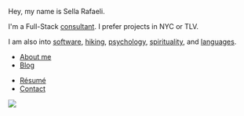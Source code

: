 Hey, my name is Sella Rafaeli. 

I'm a Full-Stack [consultant](/consulting). I prefer projects in NYC or TLV. 

I am also into [software](/software), [hiking](/hiking), [psychology](/psychology), [spirituality](/spirituality), and [languages](/languages). 

* [About me](/about.html)
* [Blog](/blog)
<!-- * [readings](/good_reads.html) -->
* [Résumé](/cv_sella_rafaeli_apr_2016.pdf)
* [Contact](/contact.html)

<div class='center'>
  <img src="http://imgur.com/NJoZJIs.jpg">
</div>

<!-- * [Creative](/creative.html) -->
<!-- * [Podcast](/podcast) -->
